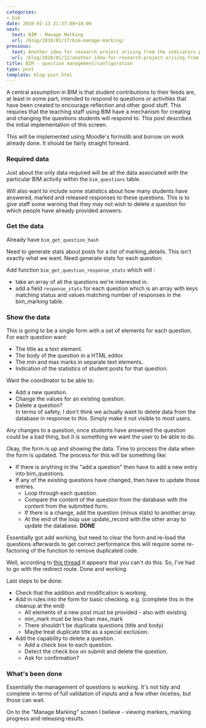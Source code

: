 ```yaml
---
categories:
- bim
date: 2010-01-13 21:57:08+10:00
next:
  text: BIM - Manage Marking
  url: /blog/2010/01/17/bim-manage-marking/
previous:
  text: Another idea for research project arising from the indicators project
  url: /blog/2010/01/12/another-idea-for-research-project-arising-from-the-indicators-project/
title: BIM - question management/configuration
type: post
template: blog-post.html
---
```

A central assumption in BIM is that student contributions to their feeds are, at least in some part, intended to respond to questions or activities that have been created to encourage reflection and other good stuff. This requires that the teaching staff using BIM have a mechanism for creating and changing the questions students will respond to. This post describes the initial implementation of this screen.

This will be implemented using Moodle's formslib and borrow on work already done. It should be fairly straight forward.

### Required data

Just about the only data required will be all the data associated with the particular BIM activity within the `bim_questions` table.

Will also want to include some statistics about how many students have answered, marked and released responses to these questions. This is to give staff some warning that they may not wish to delete a question for which people have already provided answers.

### Get the data

Already have `bim_get_question_hash`

Need to generate stats about posts for a list of marking\_details. This isn't exactly what we want. Need generate stats for each question.

Add function `bim_get_question_response_stats` which will :

- take an array of all the questions we're interested in.
- add a field `response_stats` for each question which is an array with keys matching status and values matching number of responses in the bim\_marking table.

### Show the data

This is going to be a single form with a set of elements for each question. For each question want:

- The title as a text element.
- The body of the question in a HTML editor.
- The min and max marks in separate text elements.
- Indication of the statistics of student posts for that question.

Want the coordinator to be able to:

- Add a new question.
- Change the values for an existing question.
- Delete a question?  
    In terms of safety, I don't think we actually want to delete data from the database in response to this. Simply make it not visible to most users.

Any changes to a question, once students have answered the question could be a bad thing, but it is something we want the user to be able to do.

Okay, the form is up and showing the data. Time to process the data when the form is updated. The process for this will be something like:

- If there is anything in the "add a question" then have to add a new entry into bim\_questions.
- If any of the existing questions have changed, then have to update those entries.
    - Loop through each question.
    - Compare the content of the question from the database with the content from the submitted form.
    - If there is a change, add the question (minus stats) to another array.
    - At the end of the loop use update\_record with the other array to update the database. **DONE**

Essentially got add working, but need to clear the form and re-load the questions afterwards to get correct performance this will require some re-factoring of the function to remove duplicated code.

Well, according to [this thread](http://moodle.org/mod/forum/discuss.php?d=123618) it appears that you can't do this. So, I've had to go with the redirect route. Done and working.

Last steps to be done:

- Check that the addition and modification is working.
- Add in rules into the form for basic checking. e.g. (complete this in the cleanup at the end)
    - All elements of a new post must be provided - also with existing.
    - min\_mark must be less than max\_mark
    - There shouldn't be duplicate questions (title and body)
    - Maybe treat duplicate title as a special exclusion.
- Add the capability to delete a question.
    - Add a check box to each question.
    - Detect the check box on submit and delete the question.
    - Ask for confirmation?

### What's been done

Essentially the management of questions is working. It's not tidy and complete in terms of full validation of inputs and a few other niceties, but those can wait.

On to the "Manage Marking" screen I believe - viewing markers, marking progress and releasing results.